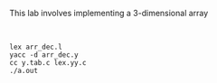 This lab involves implementing a 3-dimensional array

<br>

```
lex arr_dec.l
yacc -d arr_dec.y
cc y.tab.c lex.yy.c
./a.out
```

<br>
